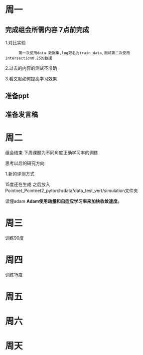 # 周一
## 完成组会所需内容 7点前完成
1.对比实验

          第一次使用data 数据集,log取名为train_data,测试第二次使用intersection0.25的数据



2.过去的内容的测试不准确

3.看文献如何提高学习效果

## 准备ppt

## 准备发言稿

# 周二
组会结束 下周课题为不同角度正确学习率的训练

思考以后的研究方向

1.新的评测方式

15度还在生成 之后放入Pointnet_Pointnet2_pytorch/data/data_test_vert/simulation文件夹

读懂adam **Adam使用动量和自适应学习率来加快收敛速度。**

# 周三
训练90度


# 周四
训练15度

# 周五

# 周六

# 周天